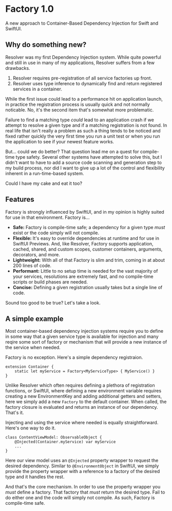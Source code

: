 # Factory 1.0

A new approach to Container-Based Dependency Injection for Swift and SwiftUI.

## Why do something new?

Resolver was my first Dependency Injection system. While quite powerful and still in use in many of my applications, Resolver suffers from a few drawbacks.

1. Resolver requires pre-registration of all service factories up front. 
2. Resolver uses type inference to dynamically find and return registered services in a container.

While the first issue could lead to a performance hit on application launch, in practice the registration process is usually quick and not normally noticable. No, it's the second item that's somewhat more problematic. 

 Failure to find a matching type *could* lead to an application crash if we attempt to resolve a given type and if a matching registration is not found. In real life that isn't really a problem as such a thing tends to be noticed and fixed rather quickly the very first time you run a unit test or when you run the application to see if your newest feature works.
 
 But... could we do better? That question lead me on a quest for compile-time type safety. Several other systems have attempted to solve this, but I didn't want to have to add a source code scanning and generation step to my build process, nor did I want to give up a lot of the control and flexibility inherent in a run-time-based system.
 
 Could I have my cake and eat it too?
 
 ## Features
 
 Factory is strongly influenced by SwiftUI, and in my opinion is highly suited for use in that environment. Factory is...
 
 * **Safe:** Factory is compile-time safe; a dependency for a given type *must* exist or the code simply will not compile.
 * **Flexible:** It's easy to override dependencies at runtime and for use in SwiftUI Previews. And, like Resolver, Factory supports application, cached, shared, and custom scopes, customer containers, arguments, decorators, and more.
 * **Lightweight:** With all of that Factory is slim and trim, coming in at about 200 lines of code.
 * **Performant:** Little to no setup time is needed for the vast majority of your services, resolutions are extremely fast, and no compile-time scripts or build phases are needed.
 * **Concise:** Defining a given registration usually takes but a single line of code.
 
 Sound too good to be true? Let's take a look.
 
 ## A simple example
 
 Most container-based dependency injection systems require you to define in some way that a given service type is available for injection and many reqire some sort of factory or mechanism that will provide a new instance of the service when needed.
 
 Factory is no exception. Here's a simple dependency registraion.
 
```
extension Container {
    static let myService = Factory<MyServiceType> { MyService() }
}
```
Unlike Resolver which often requires defining a plethora of registration functions, or SwiftUI, where defining a new environment variable requires creating a new EnvironmentKey and adding additional getters and setters, here we simply add a new `Factory` to the default container. When called, the factory closure is evaluated and returns an instance of our dependency. That's it.

Injecting and using the service where needed is equally straightforward. Here's one way to do it.

```
class ContentViewModel: ObservableObject {
    @Injected(Container.myService) var myService
    ...
}
```
Here our view model uses an `@Injected` property wrapper to request the desired dependency. Similar to `@EnvironmentObject` in SwiftUI, we simply provide the property wrapper with a reference to a factory of the desired type and it handles the rest.

And that's the core mechanism. In order to use the property wrapper you *must* define a factory. That factory that *must* return the desired type. Fail to do either one and the code will simply not compile. As such, Factory is compile-time safe.
